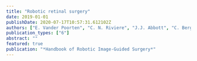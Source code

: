 ```yaml
---
title: "Robotic retinal surgery"
date: 2019-01-01
publishDate: 2020-07-17T10:57:31.612102Z
authors: ["E. Vander Poorten", "C. N. Riviere", "J.J. Abbott", "C. Bergeles", "M. Ali Nasseri", "Jin U Kang", "R Sznitman", "K. Faridpooya", "I. Iordachita"]
publication_types: ["6"]
abstract: ""
featured: true
publication: "*Handbook of Robotic Image-Guided Surgery*"
---
```

